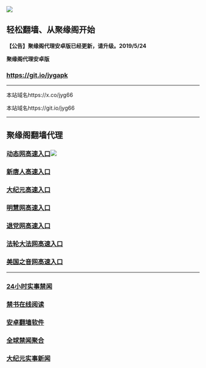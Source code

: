 ![](https://raw.githubusercontent.com/hao369/a/master/j.jpg)



## 轻松翻墙、从聚缘阁开始



**【公告】聚缘阁代理安卓版已经更新，请升级。2019/5/24**

 
**聚缘阁代理安卓版**
### https://git.io/jygapk  

***

本站域名https://x.co/jyg66 

本站域名https://git.io/jyg66



***




## 聚缘阁翻墙代理 




### [动态网高速入口](http://as1q.acusticb.ro/6/4324232/543)![](https://raw.githubusercontent.com/hao369/a/master/jygdl.gif)





### [新唐人高速入口](http://as1q.acusticb.ro/6/4324232/5)

### [大纪元高速入口](http://as1q.acusticb.ro/6/4324232/7)

### [明慧网高速入口](http://as1q.acusticb.ro/6/4324232/3)

### [退党网高速入口](http://as1q.acusticb.ro/6/4324232/8)

### [法轮大法网高速入口](http://as1q.acusticb.ro/6/4324232/15)

### [美国之音网高速入口](http://as1q.acusticb.ro/6/4324232/18)



***






### [24小时实事禁闻](https://git.io/fj3Go)

### [禁书在线阅读](https://github.com/txyzum203/djy/blob/master/gb/9p.md?flntdtv#1)


### [安卓翻墙软件](https://git.io/afq)

### [全球禁闻聚合](https://github.com/gfw-breaker/banned-news1/blob/master/README.md)

### [大纪元实事新闻](https://git.io/fjmgE)







